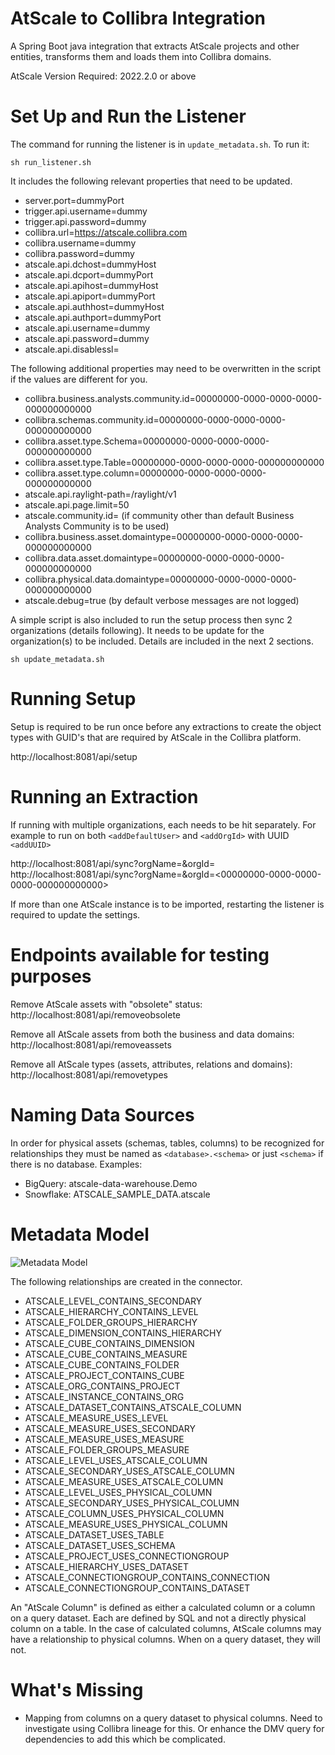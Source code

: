 # AtScale to Collibra Integration

A Spring Boot java integration that extracts AtScale projects and other entities, transforms them and loads them
into Collibra domains.

AtScale Version Required: 2022.2.0 or above

# Set Up and Run the Listener

The command for running the listener is in `update_metadata.sh`. To run it:

`sh run_listener.sh`

It includes the following relevant properties that need to be updated.
* server.port=dummyPort
* trigger.api.username=dummy
* trigger.api.password=dummy
* collibra.url=https://atscale.collibra.com
* collibra.username=dummy
* collibra.password=dummy
* atscale.api.dchost=dummyHost
* atscale.api.dcport=dummyPort
* atscale.api.apihost=dummyHost
* atscale.api.apiport=dummyPort
* atscale.api.authhost=dummyHost
* atscale.api.authport=dummyPort
* atscale.api.username=dummy
* atscale.api.password=dummy
* atscale.api.disablessl=

The following additional properties may need to be overwritten in the script if the values are different for you.
* collibra.business.analysts.community.id=00000000-0000-0000-0000-000000000000
* collibra.schemas.community.id=00000000-0000-0000-0000-000000000000
* collibra.asset.type.Schema=00000000-0000-0000-0000-000000000000
* collibra.asset.type.Table=00000000-0000-0000-0000-000000000000
* collibra.asset.type.column=00000000-0000-0000-0000-000000000000
* atscale.api.raylight-path=/raylight/v1
* atscale.api.page.limit=50
* atscale.community.id=   (if community other than default Business Analysts Community is to be used)
* collibra.business.asset.domaintype=00000000-0000-0000-0000-000000000000
* collibra.data.asset.domaintype=00000000-0000-0000-0000-000000000000
* collibra.physical.data.domaintype=00000000-0000-0000-0000-000000000000
* atscale.debug=true  (by default verbose messages are not logged)

A simple script is also included to run the setup process then sync 2 organizations (details following). It needs to be update for the organization(s) to be included. Details are included in the next 2 sections.

`sh update_metadata.sh`

# Running Setup

Setup is required to be run once before any extractions to create the object types with GUID's that are required by AtScale in the Collibra platform. 

http://localhost:8081/api/setup

# Running an Extraction

If running with multiple organizations, each needs to be hit separately. For example to run on both `<addDefaultUser>` and `<addOrgId>` with UUID `<addUUID>`

http://localhost:8081/api/sync?orgName=<orgName>&orgId=<orgId>
http://localhost:8081/api/sync?orgName=<orgName>&orgId=<00000000-0000-0000-0000-000000000000>

If more than one AtScale instance is to be imported, restarting the listener is required to update the settings.

# Endpoints available for testing purposes

Remove AtScale assets with "obsolete" status:  http://localhost:8081/api/removeobsolete

Remove all AtScale assets from both the business and data domains:  http://localhost:8081/api/removeassets

Remove all AtScale types (assets, attributes, relations and domains):  http://localhost:8081/api/removetypes

# Naming Data Sources

In order for physical assets (schemas, tables, columns) to be recognized for relationships they must be named as `<database>.<schema>` or just `<schema>` if there is no database. Examples:
* BigQuery:  atscale-data-warehouse.Demo
* Snowflake:  ATSCALE_SAMPLE_DATA.atscale

# Metadata Model

![Metadata Model](https://github.com/AtScaleInc/atscale-collibra-connector/blob/main/AtScaleMetadataModelInCollibra.png?raw=true)

The following relationships are created in the connector.
* ATSCALE_LEVEL_CONTAINS_SECONDARY
* ATSCALE_HIERARCHY_CONTAINS_LEVEL
* ATSCALE_FOLDER_GROUPS_HIERARCHY
* ATSCALE_DIMENSION_CONTAINS_HIERARCHY
* ATSCALE_CUBE_CONTAINS_DIMENSION
* ATSCALE_CUBE_CONTAINS_MEASURE
* ATSCALE_CUBE_CONTAINS_FOLDER
* ATSCALE_PROJECT_CONTAINS_CUBE
* ATSCALE_ORG_CONTAINS_PROJECT
* ATSCALE_INSTANCE_CONTAINS_ORG
* ATSCALE_DATASET_CONTAINS_ATSCALE_COLUMN
* ATSCALE_MEASURE_USES_LEVEL
* ATSCALE_MEASURE_USES_SECONDARY
* ATSCALE_MEASURE_USES_MEASURE
* ATSCALE_FOLDER_GROUPS_MEASURE
* ATSCALE_LEVEL_USES_ATSCALE_COLUMN
* ATSCALE_SECONDARY_USES_ATSCALE_COLUMN
* ATSCALE_MEASURE_USES_ATSCALE_COLUMN
* ATSCALE_LEVEL_USES_PHYSICAL_COLUMN
* ATSCALE_SECONDARY_USES_PHYSICAL_COLUMN
* ATSCALE_COLUMN_USES_PHYSICAL_COLUMN
* ATSCALE_MEASURE_USES_PHYSICAL_COLUMN
* ATSCALE_DATASET_USES_TABLE
* ATSCALE_DATASET_USES_SCHEMA
* ATSCALE_PROJECT_USES_CONNECTIONGROUP
* ATSCALE_HIERARCHY_USES_DATASET
* ATSCALE_CONNECTIONGROUP_CONTAINS_CONNECTION
* ATSCALE_CONNECTIONGROUP_CONTAINS_DATASET

An "AtScale Column" is defined as either a calculated column or a column on a query dataset. Each are defined by SQL and not a directly physical column on a table. In the case of calculated columns, AtScale columns may have a relationship to physical columns. When on a query dataset, they will not.

# What's Missing

* Mapping from columns on a query dataset to physical columns. Need to investigate using Collibra lineage for this. Or enhance the DMV query for dependencies to add this which be complicated.
